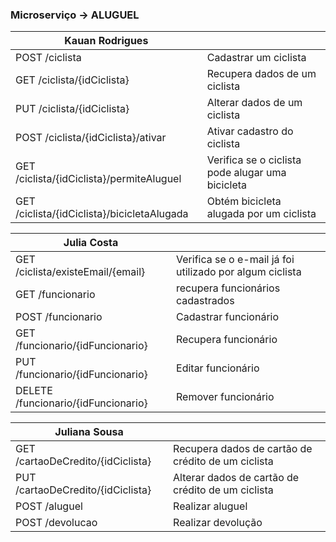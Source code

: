 ### Microserviço → ALUGUEL

| Kauan Rodrigues                                |                                                                       |
|------------------------------------------------|-----------------------------------------------------------------------|
| POST /ciclista                                 | Cadastrar um ciclista                                                 |
| GET /ciclista/{idCiclista}                     | Recupera dados de um ciclista                                         |
| PUT /ciclista/{idCiclista}                     | Alterar dados de um ciclista                                          |
| POST /ciclista/{idCiclista}/ativar             | Ativar cadastro do ciclista                                           |
| GET /ciclista/{idCiclista}/permiteAluguel      | Verifica se o ciclista pode alugar uma bicicleta                      |
| GET /ciclista/{idCiclista}/bicicletaAlugada    | Obtém bicicleta alugada por um ciclista                               |

| Julia Costa                                    |                                                                       |
|------------------------------------------------|-----------------------------------------------------------------------|
| GET /ciclista/existeEmail/{email}              | Verifica se o e-mail já foi utilizado por algum ciclista              |
| GET /funcionario                               | recupera funcionários cadastrados                                     |
| POST /funcionario                              | Cadastrar funcionário                                                 |
| GET /funcionario/{idFuncionario}               | Recupera funcionário                                                  |
| PUT /funcionario/{idFuncionario}               | Editar funcionário                                                    |
| DELETE /funcionario/{idFuncionario}            | Remover funcionário                                                   |

| Juliana Sousa                                  |                                                                       |
|------------------------------------------------|-----------------------------------------------------------------------|
| GET /cartaoDeCredito/{idCiclista}              | Recupera dados de cartão de crédito de um ciclista                    |
| PUT /cartaoDeCredito/{idCiclista}              | Alterar dados de cartão de crédito de um ciclista                     |
| POST /aluguel                                  | Realizar aluguel                                                      |
| POST /devolucao                                | Realizar devolução                                                    |
